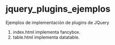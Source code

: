 # jquery_plugins_ejemplos
Ejemplos de implementación de plugins de JQuery

1. index.html implementa fancybox.
2. table.html implementa datatable.